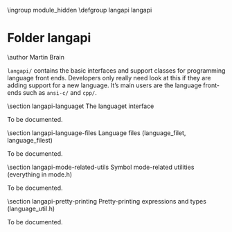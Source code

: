 \ingroup module_hidden
\defgroup langapi langapi

# Folder langapi

\author Martin Brain

`langapi/` contains the basic interfaces and support classes for programming
language front ends. Developers only really need look at this if they
are adding support for a new language. It’s main users are the
language front-ends such as `ansi-c/` and
`cpp/`.

\section langapi-languaget The languaget interface

To be documented.

\section langapi-language-files Language files (language_filet, language_filest)

To be documented.

\section langapi-mode-related-utils Symbol mode-related utilities (everything in mode.h)

To be documented.

\section langapi-pretty-printing Pretty-printing expressions and types (language_util.h)

To be documented.
